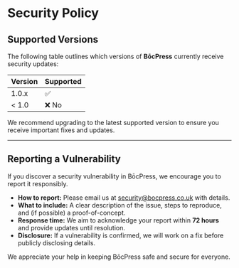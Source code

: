 # Security Policy

## Supported Versions

The following table outlines which versions of **BōcPress** currently receive security updates:

| Version | Supported          |
| ------- | ------------------ |
| 1.0.x   | :white_check_mark: |
| < 1.0   | ❌ No               |

We recommend upgrading to the latest supported version to ensure you receive important fixes and updates.

---

## Reporting a Vulnerability

If you discover a security vulnerability in BōcPress, we encourage you to report it responsibly.

- **How to report:** Please email us at [security@bocpress.co.uk](mailto:security@bocpress.co.uk) with details.
- **What to include:** A clear description of the issue, steps to reproduce, and (if possible) a proof-of-concept.
- **Response time:** We aim to acknowledge your report within **72 hours** and provide updates until resolution.
- **Disclosure:** If a vulnerability is confirmed, we will work on a fix before publicly disclosing details.

We appreciate your help in keeping BōcPress safe and secure for everyone.
